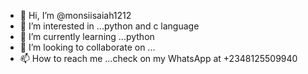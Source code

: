 - 👋 Hi, I’m @monsiisaiah1212
- 👀 I’m interested in ...python and c language 
- 🌱 I’m currently learning ...python
- 💞️ I’m looking to collaborate on ...
- 📫 How to reach me ...check on my WhatsApp at +2348125509940

<!---
monsiisaiah1212/monsiisaiah1212 is a ✨ special ✨ repository because its `README.md` (this file) appears on your GitHub profile.
You can click the Preview link to take a look at your changes.
--->
